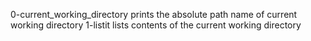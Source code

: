 0-current_working_directory prints the absolute path name of current working directory
1-listit lists contents of the current working directory
